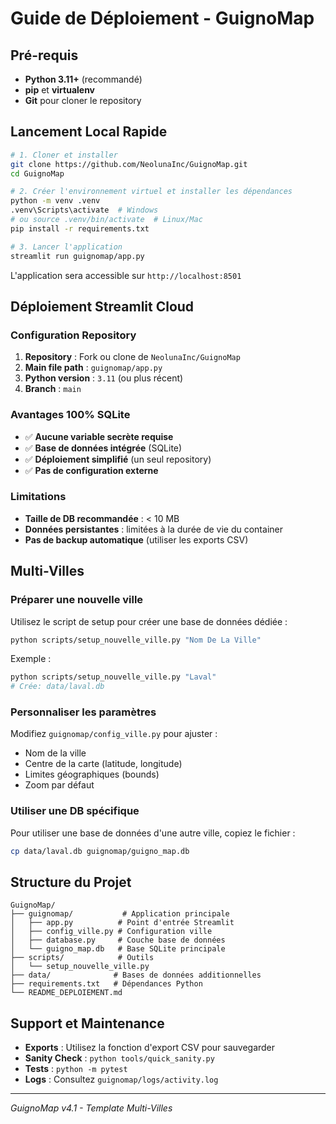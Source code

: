 # Guide de Déploiement - GuignoMap

## Pré-requis

- **Python 3.11+** (recommandé)
- **pip** et **virtualenv**
- **Git** pour cloner le repository

## Lancement Local Rapide

```bash
# 1. Cloner et installer
git clone https://github.com/NeolunaInc/GuignoMap.git
cd GuignoMap

# 2. Créer l'environnement virtuel et installer les dépendances
python -m venv .venv
.venv\Scripts\activate  # Windows
# ou source .venv/bin/activate  # Linux/Mac
pip install -r requirements.txt

# 3. Lancer l'application
streamlit run guignomap/app.py
```

L'application sera accessible sur `http://localhost:8501`

## Déploiement Streamlit Cloud

### Configuration Repository

1. **Repository** : Fork ou clone de `NeolunaInc/GuignoMap`
2. **Main file path** : `guignomap/app.py`
3. **Python version** : `3.11` (ou plus récent)
4. **Branch** : `main`

### Avantages 100% SQLite

- ✅ **Aucune variable secrète requise**
- ✅ **Base de données intégrée** (SQLite)
- ✅ **Déploiement simplifié** (un seul repository)
- ✅ **Pas de configuration externe**

### Limitations

- **Taille de DB recommandée** : < 10 MB
- **Données persistantes** : limitées à la durée de vie du container
- **Pas de backup automatique** (utiliser les exports CSV)

## Multi-Villes

### Préparer une nouvelle ville

Utilisez le script de setup pour créer une base de données dédiée :

```bash
python scripts/setup_nouvelle_ville.py "Nom De La Ville"
```

Exemple :
```bash
python scripts/setup_nouvelle_ville.py "Laval"
# Crée: data/laval.db
```

### Personnaliser les paramètres

Modifiez `guignomap/config_ville.py` pour ajuster :
- Nom de la ville
- Centre de la carte (latitude, longitude)
- Limites géographiques (bounds)
- Zoom par défaut

### Utiliser une DB spécifique

Pour utiliser une base de données d'une autre ville, copiez le fichier :
```bash
cp data/laval.db guignomap/guigno_map.db
```

## Structure du Projet

```
GuignoMap/
├── guignomap/           # Application principale
│   ├── app.py          # Point d'entrée Streamlit
│   ├── config_ville.py # Configuration ville
│   ├── database.py     # Couche base de données
│   └── guigno_map.db   # Base SQLite principale
├── scripts/            # Outils
│   └── setup_nouvelle_ville.py
├── data/              # Bases de données additionnelles
├── requirements.txt   # Dépendances Python
└── README_DEPLOIEMENT.md
```

## Support et Maintenance

- **Exports** : Utilisez la fonction d'export CSV pour sauvegarder
- **Sanity Check** : `python tools/quick_sanity.py`
- **Tests** : `python -m pytest`
- **Logs** : Consultez `guignomap/logs/activity.log`

---

*GuignoMap v4.1 - Template Multi-Villes*